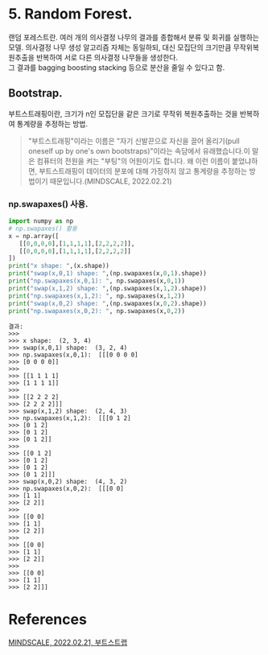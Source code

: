 # 5. Random Forest.

랜덤 포레스트란.
여러 개의 의사결정 나무의 결과를 종합해서 분류 및 회귀를 실행하는 모델.
의사결정 나무 생성 알고리즘 자체는 동일하되, 대신 모집단의 크기만큼 무작위복원추출을 반복하여
서로 다른 의사결정 나무들을 생성한다.   
그 결과를 bagging boosting stacking 등으로 분산을 줄일 수 있다고 함.


## Bootstrap.

부트스트래핑이란, 크기가 n인 모집단을 같은 크기로 무작위 복원추출하는 것을 반복하여 통계량을 추정하는 방법.

> "부트스트래핑"이라는 이름은 "자기 신발끈으로 자신을 끌어 올리기(pull oneself up by one's own bootstraps)"이라는 속담에서 유래했습니다.이 말은 컴퓨터의 전원을 켜는 "부팅"의 어원이기도 합니다. 왜 이런 이름이 붙었냐하면, 부트스트래핑이 데이터의 분포에 대해 가정하지 않고 통계량을 추정하는 방법이기 때문입니다.(MINDSCALE, 2022.02.21)


### np.swapaxes() 사용.
```python
import numpy as np
# np.swapaxes() 활용
x = np.array([
   [[0,0,0,0],[1,1,1,1],[2,2,2,2]],
   [[0,0,0,0],[1,1,1,1],[2,2,2,2]]
])
print("x shape: ",(x.shape))
print("swap(x,0,1) shape: ",(np.swapaxes(x,0,1).shape))
print("np.swapaxes(x,0,1): ", np.swapaxes(x,0,1))
print("swap(x,1,2) shape: ",(np.swapaxes(x,1,2).shape))
print("np.swapaxes(x,1,2): ", np.swapaxes(x,1,2))
print("swap(x,0,2) shape: ",(np.swapaxes(x,0,2).shape))
print("np.swapaxes(x,0,2): ", np.swapaxes(x,0,2))
```


``` 
결과: 
>>>
>>> x shape:  (2, 3, 4)
>>> swap(x,0,1) shape:  (3, 2, 4)
>>> np.swapaxes(x,0,1):  [[[0 0 0 0]
>>> [0 0 0 0]]
>>> 
>>> [[1 1 1 1]
>>> [1 1 1 1]]
>>> 
>>> [[2 2 2 2]
>>> [2 2 2 2]]]
>>> swap(x,1,2) shape:  (2, 4, 3)
>>> np.swapaxes(x,1,2):  [[[0 1 2]
>>> [0 1 2]
>>> [0 1 2]
>>> [0 1 2]]
>>> 
>>> [[0 1 2]
>>> [0 1 2]
>>> [0 1 2]
>>> [0 1 2]]]
>>> swap(x,0,2) shape:  (4, 3, 2)
>>> np.swapaxes(x,0,2):  [[[0 0]
>>> [1 1]
>>> [2 2]]
>>> 
>>> [[0 0]
>>> [1 1]
>>> [2 2]]
>>> 
>>> [[0 0]
>>> [1 1]
>>> [2 2]]
>>> 
>>> [[0 0]
>>> [1 1]
>>> [2 2]]]
```


# References
 [MINDSCALE, 2022.02.21, 부트스트랩](https://www.mindscale.kr/course/%ED%86%B5%EA%B3%84/%EB%B6%80%ED%8A%B8%EC%8A%A4%ED%8A%B8%EB%9E%A9)
